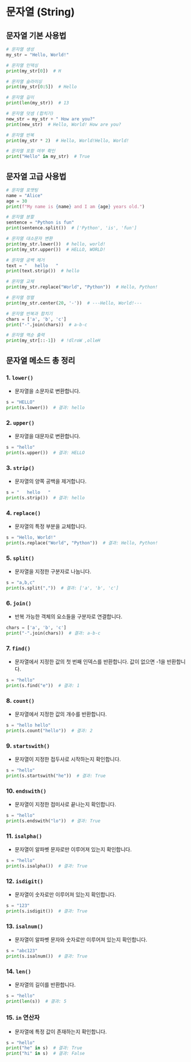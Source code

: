 # 문자열 (String)

## 문자열 기본 사용법

```python
# 문자열 생성
my_str = "Hello, World!"

# 문자열 인덱싱
print(my_str[0])  # H

# 문자열 슬라이싱
print(my_str[0:5])  # Hello

# 문자열 길이
print(len(my_str))  # 13

# 문자열 덧셈 (합치기)
new_str = my_str + " How are you?"
print(new_str)  # Hello, World! How are you?

# 문자열 반복
print(my_str * 2)  # Hello, World!Hello, World!

# 문자열 포함 여부 확인
print("Hello" in my_str)  # True
```

## 문자열 고급 사용법

```python
# 문자열 포맷팅
name = "Alice"
age = 30
print(f"My name is {name} and I am {age} years old.")

# 문자열 분할
sentence = "Python is fun"
print(sentence.split())  # ['Python', 'is', 'fun']

# 문자열 대소문자 변환
print(my_str.lower())  # hello, world!
print(my_str.upper())  # HELLO, WORLD!

# 문자열 공백 제거
text = "   hello   "
print(text.strip())  # hello

# 문자열 교체
print(my_str.replace("World", "Python"))  # Hello, Python!

# 문자열 정렬
print(my_str.center(20, '-'))  # ---Hello, World!---

# 문자열 반복과 합치기
chars = ['a', 'b', 'c']
print("-".join(chars))  # a-b-c

# 문자열 역순 출력
print(my_str[::-1])  # !dlroW ,olleH
```

## 문자열 메소드 총 정리

### 1. **`lower()`**
   - 문자열을 소문자로 변환합니다.
   ```python
   s = "HELLO"
   print(s.lower())  # 결과: hello
   ```

### 2. **`upper()`**
   - 문자열을 대문자로 변환합니다.
   ```python
   s = "hello"
   print(s.upper())  # 결과: HELLO
   ```

### 3. **`strip()`**
   - 문자열의 양쪽 공백을 제거합니다.
   ```python
   s = "   hello   "
   print(s.strip())  # 결과: hello
   ```

### 4. **`replace()`**
   - 문자열의 특정 부분을 교체합니다.
   ```python
   s = "Hello, World!"
   print(s.replace("World", "Python"))  # 결과: Hello, Python!
   ```

### 5. **`split()`**
   - 문자열을 지정한 구분자로 나눕니다.
   ```python
   s = "a,b,c"
   print(s.split(","))  # 결과: ['a', 'b', 'c']
   ```

### 6. **`join()`**
   - 반복 가능한 객체의 요소들을 구분자로 연결합니다.
   ```python
   chars = ['a', 'b', 'c']
   print("-".join(chars))  # 결과: a-b-c
   ```

### 7. **`find()`**
   - 문자열에서 지정한 값의 첫 번째 인덱스를 반환합니다. 값이 없으면 -1을 반환합니다.
   ```python
   s = "hello"
   print(s.find("e"))  # 결과: 1
   ```

### 8. **`count()`**
   - 문자열에서 지정한 값의 개수를 반환합니다.
   ```python
   s = "hello hello"
   print(s.count("hello"))  # 결과: 2
   ```

### 9. **`startswith()`**
   - 문자열이 지정한 접두사로 시작하는지 확인합니다.
   ```python
   s = "hello"
   print(s.startswith("he"))  # 결과: True
   ```

### 10. **`endswith()`**
   - 문자열이 지정한 접미사로 끝나는지 확인합니다.
   ```python
   s = "hello"
   print(s.endswith("lo"))  # 결과: True
   ```

### 11. **`isalpha()`**
   - 문자열이 알파벳 문자로만 이루어져 있는지 확인합니다.
   ```python
   s = "hello"
   print(s.isalpha())  # 결과: True
   ```

### 12. **`isdigit()`**
   - 문자열이 숫자로만 이루어져 있는지 확인합니다.
   ```python
   s = "123"
   print(s.isdigit())  # 결과: True
   ```

### 13. **`isalnum()`**
   - 문자열이 알파벳 문자와 숫자로만 이루어져 있는지 확인합니다.
   ```python
   s = "abc123"
   print(s.isalnum())  # 결과: True
   ```

### 14. **`len()`**
   - 문자열의 길이를 반환합니다.
   ```python
   s = "hello"
   print(len(s))  # 결과: 5
   ```

### 15. **`in` 연산자**
   - 문자열에 특정 값이 존재하는지 확인합니다.
   ```python
   s = "hello"
   print("he" in s)  # 결과: True
   print("hi" in s)  # 결과: False
   ```

